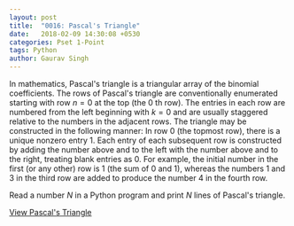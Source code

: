 ```yaml
---
layout: post
title:  "0016: Pascal's Triangle"
date:   2018-02-09 14:30:08 +0530
categories: Pset 1-Point
tags: Python
author: Gaurav Singh
---
```

In mathematics, Pascal's triangle is a triangular array of the binomial coefficients. The rows of Pascal's triangle are conventionally enumerated starting with row $n = 0$ at the top (the $0$ th row). The entries in each row are numbered from the left beginning with $k = 0$ and are usually staggered relative to the numbers in the adjacent rows. The triangle may be constructed in the following manner: In row $0$ (the topmost row), there is a unique nonzero entry $1$. Each entry of each subsequent row is constructed by adding the number above and to the left with the number above and to the right, treating blank entries as $0$. For example, the initial number in the first (or any other) row is $1$ (the sum of $0$ and $1$), whereas the numbers $1$ and $3$ in the third row are added to produce the number $4$ in the fourth row.

Read a number $N$ in a Python program and print $N$ lines of Pascal's triangle.

[View Pascal's Triangle](https://en.wikipedia.org/wiki/Pascal%27s_triangle#/media/File:Pascal_triangle_small.png)
